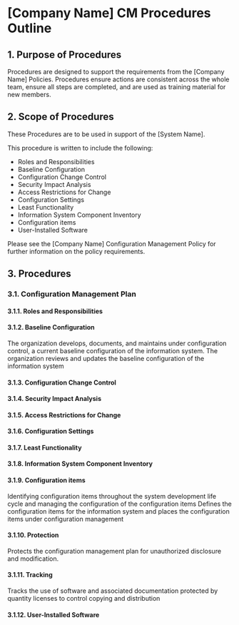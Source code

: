 # [Company Name] CM Procedures Outline
## 1. Purpose of Procedures
Procedures are designed to support the requirements from the [Company Name] Policies.  Procedures ensure actions are consistent across the whole team, ensure all steps are completed, and are used as training material for new members.

## 2. Scope of Procedures
These Procedures are to be used in support of the [System Name].

This procedure is written to include the following:
* Roles and Responsibilities
* Baseline Configuration
* Configuration Change Control
* Security Impact Analysis
* Access Restrictions for Change
* Configuration Settings
* Least Functionality
* Information System Component Inventory
* Configuration items
* User-Installed Software

Please see the [Company Name] Configuration Management Policy for further information on the policy requirements.

## 3. Procedures
### 3.1.	Configuration Management Plan
#### 3.1.1.	Roles and Responsibilities
#### 3.1.2.	Baseline Configuration
The organization develops, documents, and maintains under configuration control, a current baseline configuration of the information system.
The organization reviews and updates the baseline configuration of the information system
#### 3.1.3.	Configuration Change Control
#### 3.1.4.	Security Impact Analysis
#### 3.1.5.	Access Restrictions for Change
#### 3.1.6.	Configuration Settings
#### 3.1.7.	Least Functionality
#### 3.1.8.	Information System Component Inventory
#### 3.1.9.	Configuration items
Identifying configuration items throughout the system development life cycle and managing the configuration of the configuration items
Defines the configuration items for the information system and places the configuration items under configuration management
#### 3.1.10. Protection
Protects the configuration management plan for unauthorized disclosure and modification.
#### 3.1.11. Tracking
Tracks the use of software and associated documentation protected by quantity licenses to control copying and distribution
#### 3.1.12.	User-Installed Software

